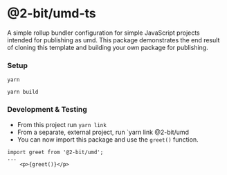 # @2-bit/umd-ts
A simple rollup bundler configuration for simple JavaScript projects intended for publishing as umd. This package demonstrates the end result of cloning this template and building your own package for publishing.

### Setup
`yarn`

`yarn build`

### Development & Testing
* From this project run `yarn link`
* From a separate, external project, run `yarn link @2-bit/umd
* You can now import this package and use the `greet()` function.

```tsx
import greet from '@2-bit/umd';
...
    <p>{greet()}</p>
```
